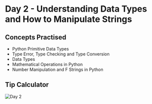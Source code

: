 # Day 2 - Understanding Data Types and How to Manipulate Strings
## Concepts Practised
- Python Primitive Data Types
- Type Error, Type Checking and Type Conversion
- Data Types
- Mathematical Operations in Python
- Number Manipulation and F Strings in Python
## Tip Calculator
![Day 2](https://github.com/user-attachments/assets/86f83e6a-5a30-4ad0-abe4-b3986a7308ae)





